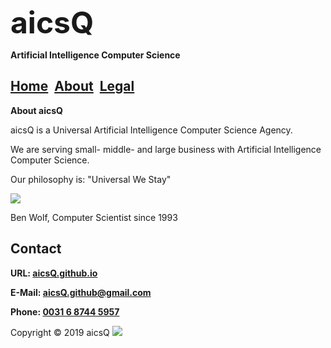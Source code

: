<b><font size="7">aicsQ</font></b>

**Artificial Intelligence Computer Science**

## [Home](https://aicsq.github.io)&nbsp;&nbsp;[About](https://aicsq.github.io/about)&nbsp;&nbsp;[Legal](https://aicsq.github.io/legal)

**About aicsQ**

aicsQ is a Universal Artificial Intelligence Computer Science Agency.

We are serving small- middle- and large business with Artificial Intelligence Computer Science.

Our philosophy is: "Universal We Stay"

<img src="https://aicsq.github.io/Ben Wolf 320.jpg">

Ben Wolf, Computer Scientist since 1993

## Contact

**URL: [aicsQ.github.io](https://aicsq.github.io)**

**E-Mail: [aicsQ.github@gmail.com](https://aicsq.github@gmail.com)**

**Phone: [0031 6 8744 5957](tel:0031687445957)**

Copyright © 2019 aicsQ <img src="https://aicsq.github.io/aicsQ 50.png">
